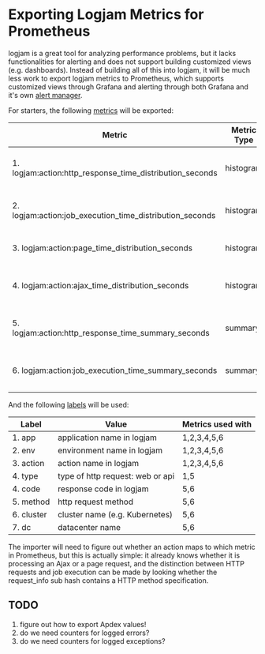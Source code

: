 # Exporting Logjam Metrics for Prometheus

logjam is a great tool for analyzing performance problems, but it lacks functionalities
for alerting and does not support building customized views (e.g. dashboards). Instead of
building all of this into logjam, it will be much less work to export logjam metrics to
Prometheus, which supports customized views through Grafana and alerting through both
Grafana and it's own [alert manager].

For starters, the following [metrics] will be exported:

| Metric                                                       | Metric Type | Usage Pattern                         |
|--------------------------------------------------------------|-------------|---------------------------------------|
| 1. logjam:action:http\_response\_time\_distribution\_seconds | histogram   | used for both web and API requests    |
| 2. logjam:action:job\_execution\_time\_distribution\_seconds | histogram   | used for all kinds of background jobs |
| 3. logjam:action:page\_time\_distribution\_seconds           | histogram   | used for page load times, RUM         |
| 4. logjam:action:ajax\_time\_distribution\_seconds           | histogram   | used for ajax requests, RUM           |
| 5. logjam:action:http\_response\_time\_summary\_seconds      | summary     | used for both web and API requests    |
| 6. logjam:action:job\_execution\_time\_summary\_seconds      | summary     | used for all kinds of background jobs |

And the following [labels] will be used:

| Label      | Value                            | Metrics used with |
|------------|----------------------------------|-------------------|
| 1. app     | application name in logjam       | 1,2,3,4,5,6       |
| 2. env     | environment name in logjam       | 1,2,3,4,5,6       |
| 3. action  | action name in logjam            | 1,2,3,4,5,6       |
| 4. type    | type of http request: web or api | 1,5               |
| 4. code    | response code in logjam          | 5,6               |
| 5. method  | http request method              | 5,6               |
| 6. cluster | cluster name (e.g. Kubernetes)   | 5,6               |
| 7. dc      | datacenter name                  | 5,6               |

The importer will need to figure out whether an action maps to which metric in Prometheus,
but this is actually simple: it already knows whether it is processing an Ajax or a page
request, and the distinction between HTTP requests and job execution can be made by
looking whether the request\_info sub hash contains a HTTP method specification.

## TODO

1. figure out how to export Apdex values!
2. do we need counters for logged errors?
2. do we need counters for logged exceptions?


[metrics]: https://prometheus.io/docs/concepts/data_model/
[labels]: https://prometheus.io/docs/practices/naming/
[histogram]: https://prometheus.io/docs/concepts/metric_types/#histogram
[summary]: https://prometheus.io/docs/concepts/metric_types/#summary
[alert manager]: https://prometheus.io/docs/alerting/overview/
